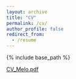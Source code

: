 ```yaml
---
layout: archive
title: "CV"
permalink: /cv/
author_profile: false
redirect_from:
  - /resume
---
```


{% include base_path %}

[CV_Melo.pdf](http://anapmelo.github.io/files/CV_Melo.pdf)
